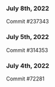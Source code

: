 ### July 8th, 2022

Commit #237343

### July 5th, 2022

Commit #314353


### July 4th, 2022

Commit #72281
